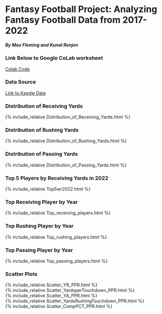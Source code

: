# Fantasy Football Project: Analyzing Fantasy Football Data from 2017-2022
##### By Max Fleming and Kunal Renjen
### Link Below to Google CoLab worksheet 
[Colab Code](final_project.py)
### Data Source
[Link to Kaggle Data](https://www.kaggle.com/datasets/gbolduc/fantasy-football-data-2017-2023)
### Distribution of Receiving Yards
{% include_relative  Distribution_of_Receiving_Yards.html %}
### Distribution of Rushing Yards
{% include_relative  Distribution_of_Rushing_Yards.html %}
### Distribution of Passing Yards
{% include_relative  Distribution_of_Passing_Yards.html %}
### Top 5 Players by Receiving Yards in 2022
{% include_relative  Top5wr2022.html %}
### Top Receiving Player by Year
{% include_relative  Top_receiving_players.html %}
### Top Rushing Player by Year
{% include_relative  Top_rushing_players.html %}
### Top Passing Player by Year
{% include_relative  Top_passing_players.html %}
### Scatter Plots
{% include_relative  Scatter_YR_PPR.html %} <br>
{% include_relative  Scatter_YardsperTouchdown_PPR.html %} <br>
{% include_relative  Scatter_YA_PPR.html %} <br>
{% include_relative  Scatter_YardsRushingTouchdown_PPR.html %} <br>
{% include_relative  Scatter_CompPCT_PPR.html %} 
